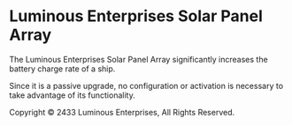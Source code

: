 # Luminous Enterprises Solar Panel Array

The Luminous Enterprises Solar Panel Array significantly increases the
battery charge rate of a ship.

Since it is a passive upgrade, no configuration or activation is
necessary to take advantage of its functionality.

Copyright © 2433 Luminous Enterprises, All Rights Reserved.
